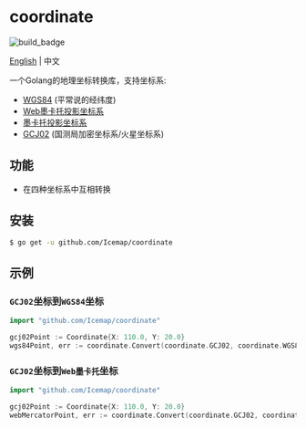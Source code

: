 # coordinate

![build_badge](https://github.com/Icemap/coordinate/workflows/Go/badge.svg)

[English](README.md) | 中文

一个Golang的地理坐标转换库，支持坐标系:

- [WGS84](https://en.wikipedia.org/wiki/World_Geodetic_System) (平常说的经纬度) 
- [Web墨卡托投影坐标系](https://en.wikipedia.org/wiki/Web_Mercator_projection)
- [墨卡托投影坐标系](https://en.wikipedia.org/wiki/Mercator_projection)
- [GCJ02](https://en.wikipedia.org/wiki/Restrictions_on_geographic_data_in_China#GCJ-02) (国测局加密坐标系/火星坐标系)

## 功能

- 在四种坐标系中互相转换

## 安装

```bash
$ go get -u github.com/Icemap/coordinate
```

## 示例

### `GCJ02`坐标到`WGS84`坐标

```go
import "github.com/Icemap/coordinate"

gcj02Point := Coordinate{X: 110.0, Y: 20.0}
wgs84Point, err := coordinate.Convert(coordinate.GCJ02, coordinate.WGS84, gcj02Point)
```

### `GCJ02`坐标到`Web墨卡托`坐标

```go
import "github.com/Icemap/coordinate"

gcj02Point := Coordinate{X: 110.0, Y: 20.0}
webMercatorPoint, err := coordinate.Convert(coordinate.GCJ02, coordinate.WebMercator, gcj02Point)
```
